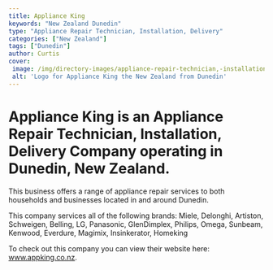 ```yaml
---
title: Appliance King
keywords: "New Zealand Dunedin"
type: "Appliance Repair Technician, Installation, Delivery"
categories: ["New Zealand"]
tags: ["Dunedin"]
author: Curtis
cover: 
 image: /img/directory-images/appliance-repair-technician,-installation,-delivery/appliance-king.webp
 alt: 'Logo for Appliance King the New Zealand from Dunedin'
---
```


# Appliance King is an Appliance Repair Technician, Installation, Delivery Company operating in Dunedin, New Zealand.

This business offers a range of appliance repair services to both households and businesses located in and around Dunedin.

This company services all of the following brands: Miele, Delonghi, Artiston, Schweigen, Belling, LG, Panasonic, GlenDimplex, Philips, Omega, Sunbeam, Kenwood, Everdure, Magimix, Insinkerator, Homeking

To check out this company you can view their website here: www.appking.co.nz.
